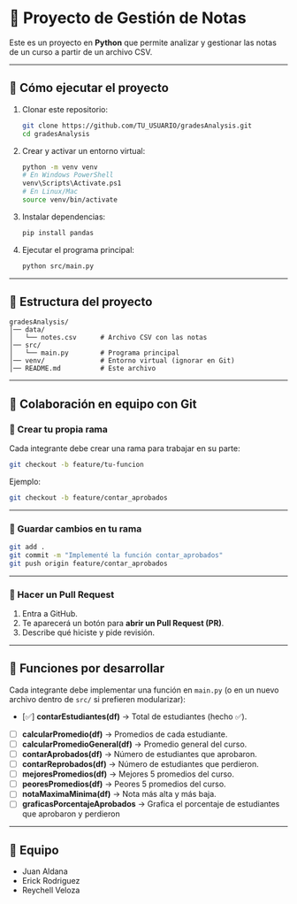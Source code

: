 # 📘 Proyecto de Gestión de Notas

Este es un proyecto en **Python** que permite analizar y gestionar las notas de un curso a partir de un archivo CSV.

---

## 🚀 Cómo ejecutar el proyecto

1. Clonar este repositorio:

   ```bash
   git clone https://github.com/TU_USUARIO/gradesAnalysis.git
   cd gradesAnalysis
   ```

2. Crear y activar un entorno virtual:

   ```bash
   python -m venv venv
   # En Windows PowerShell
   venv\Scripts\Activate.ps1
   # En Linux/Mac
   source venv/bin/activate
   ```

3. Instalar dependencias:

   ```bash
   pip install pandas
   ```

4. Ejecutar el programa principal:

   ```bash
   python src/main.py
   ```

---

## 📂 Estructura del proyecto

```
gradesAnalysis/
│── data/
│   └── notes.csv      # Archivo CSV con las notas
│── src/
│   └── main.py        # Programa principal
│── venv/              # Entorno virtual (ignorar en Git)
│── README.md          # Este archivo
```

---

## 👥 Colaboración en equipo con Git

### 🔹 Crear tu propia rama

Cada integrante debe crear una rama para trabajar en su parte:

```bash
git checkout -b feature/tu-funcion
```

Ejemplo:

```bash
git checkout -b feature/contar_aprobados
```

---

### 🔹 Guardar cambios en tu rama

```bash
git add .
git commit -m "Implementé la función contar_aprobados"
git push origin feature/contar_aprobados
```

---

### 🔹 Hacer un Pull Request

1. Entra a GitHub.
2. Te aparecerá un botón para **abrir un Pull Request (PR)**.
3. Describe qué hiciste y pide revisión.

---

## 📌 Funciones por desarrollar

Cada integrante debe implementar una función en `main.py` (o en un nuevo archivo dentro de `src/` si prefieren modularizar):

* [✅] **contarEstudiantes(df)** → Total de estudiantes (hecho ✅).
* [ ] **calcularPromedio(df)** → Promedios de cada estudiante.
* [ ] **calcularPromedioGeneral(df)** → Promedio general del curso.
* [ ] **contarAprobados(df)** → Número de estudiantes que aprobaron.
* [ ] **contarReprobados(df)** → Número de estudiantes que perdieron.
* [ ] **mejoresPromedios(df)** → Mejores 5 promedios del curso.
* [ ] **peoresPromedios(df)** → Peores 5 promedios del curso.
* [ ] **notaMaximaMinima(df)** → Nota más alta y más baja.
* [ ] **graficasPorcentajeAprobados** → Grafica el porcentaje de estudiantes que aprobaron y perdieron

---

## 📧 Equipo

* Juan Aldana
* Erick Rodriguez
* Reychell Veloza
